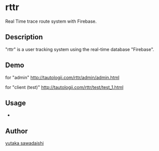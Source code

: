 # rttr

Real Time trace route system with Firebase.

## Description
"rttr" is a user tracking system using the real-time database "Firebase".

## Demo
for "admin"
http://tautologii.com/rttr/admin/admin.html

for "client (test)"
http://tautologii.com/rttr/test/test_1.html

## Usage
-

## Author
[yutaka sawadaishi](https://github.com/yutakasawadaishi/)
